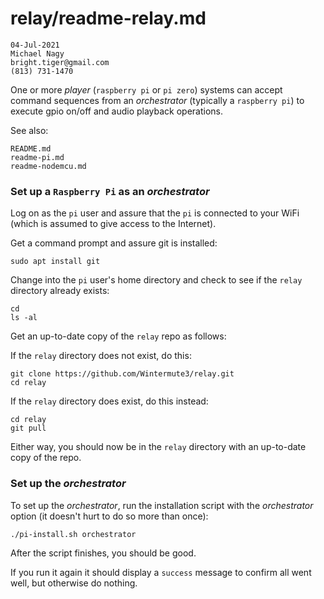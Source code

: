 # relay/readme-relay.md
```
04-Jul-2021
Michael Nagy
bright.tiger@gmail.com
(813) 731-1470
```
One or more _player_ (`raspberry pi` or `pi zero`) systems can accept command sequences from an _orchestrator_ (typically a `raspberry pi`) to execute gpio on/off and audio playback operations.

See also:

	README.md
	readme-pi.md
	readme-nodemcu.md
### Set up a `Raspberry Pi` as an _orchestrator_

Log on as the `pi` user and assure that the `pi` is connected to your WiFi (which is assumed to give access to the Internet).

Get a command prompt and assure git is installed:

	sudo apt install git
Change into the `pi` user's home directory and check to see if the `relay` directory already exists:

	cd
	ls -al
Get an up-to-date copy of the `relay` repo as follows:

If the `relay` directory does not exist, do this:

	git clone https://github.com/Wintermute3/relay.git
	cd relay
If the `relay` directory does exist, do this instead:

	cd relay
	git pull
Either way, you should now be in the `relay` directory with an up-to-date copy of the repo.

### Set up the _orchestrator_

To set up the _orchestrator_, run the installation script with the _orchestrator_ option (it doesn't hurt to do so more than once):

	./pi-install.sh orchestrator
After the script finishes, you should be good.

If you run it again it should display a `success` message to confirm all went well, but otherwise do nothing.
#
